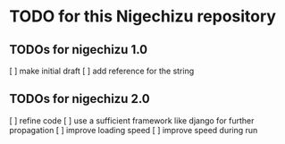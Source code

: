 # TODO for this Nigechizu repository


## TODOs for nigechizu 1.0
[ ] make initial draft
[ ] add reference for the string


## TODOs for nigechizu 2.0
[ ] refine code
[ ] use a sufficient framework like django for further propagation
[ ] improve loading speed
[ ] improve speed during run
